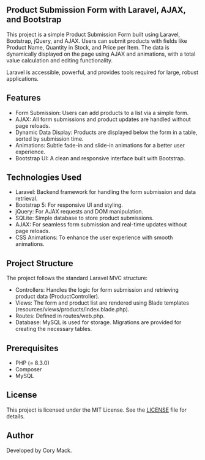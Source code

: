 ## Product Submission Form with Laravel, AJAX, and Bootstrap

This project is a simple Product Submission Form built using Laravel, Bootstrap, jQuery, and AJAX. Users can submit products with fields like Product Name, Quantity in Stock, and Price per Item. The data is dynamically displayed on the page using AJAX and animations, with a total value calculation and editing functionality.

Laravel is accessible, powerful, and provides tools required for large, robust applications.

## Features
- Form Submission: Users can add products to a list via a simple form.
- AJAX: All form submissions and product updates are handled without page reloads.
- Dynamic Data Display: Products are displayed below the form in a table, sorted by submission time.
- Animations: Subtle fade-in and slide-in animations for a better user experience.
- Bootstrap UI: A clean and responsive interface built with Bootstrap.
## Technologies Used
- Laravel: Backend framework for handling the form submission and data retrieval.
- Bootstrap 5: For responsive UI and styling.
- jQuery: For AJAX requests and DOM manipulation.
- SQLite: Simple database to store product submissions.
- AJAX: For seamless form submission and real-time updates without page reloads.
- CSS Animations: To enhance the user experience with smooth animations.

## Project Structure
The project follows the standard Laravel MVC structure:
- Controllers: Handles the logic for form submission and retrieving product data (ProductController).
- Views: The form and product list are rendered using Blade templates (resources/views/products/index.blade.php).
- Routes: Defined in routes/web.php.
- Database: MySQL is used for storage. Migrations are provided for creating the necessary tables.


## Prerequisites
- PHP (= 8.3.0)
- Composer
- MySQL

## License
This project is licensed under the MIT License. See the [LICENSE](https://opensource.org/licenses/MIT) file for details.

## Author
Developed by Cory Mack.